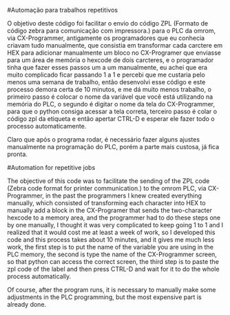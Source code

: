#Automação para trabalhos repetitivos

O objetivo deste código foi facilitar o envio do código ZPL (Formato de código zebra para comunicação com impressora.) para o PLC da omrom, via CX-Programmer, antigamente os programadores que eu conhecia criavam tudo manualmente, que consistia em transformar cada carctere em HEX para adicionar manualmente um bloco no CX-Programer que enviasse para um área de memória o hexcode de dois carcteres, e o programador tinha que fazer esses passos um a um manualmente, eu achei que era muito complicado ficar passando 1 a 1 e percebi que me custaria pelo menos uma semana de trabalho, então desenvolvi esse código e este processo demora certa de 10 minutos, e me dá muito menos trabalho, o primeiro passo é colocar o nome da variável que você está utilizando na memória do PLC, o segundo é digitar o nome da tela do CX-Programmer, para que o python consiga acessar a tela correta, terceiro passo é colar o código zpl da etiqueta e então apertar CTRL-D e esperar ele fazer todo o processo automaticamente.

Claro que após o programa rodar, é necessário fazer alguns ajustes manualmente na programação do PLC, porém a parte mais custosa, já fica pronta.

#Automation for repetitive jobs

The objective of this code was to facilitate the sending of the ZPL code (Zebra code format for printer communication.) to the omrom PLC, via CX-Programmer, in the past the programmers I knew created everything manually, which consisted of transforming each character into HEX to manually add a block in the CX-Programer that sends the two-character hexcode to a memory area, and the programmer had to do these steps one by one manually, I thought it was very complicated to keep going 1 to 1 and I realized that it would cost me at least a week of work, so I developed this code and this process takes about 10 minutes, and it gives me much less work, the first step is to put the name of the variable you are using in the PLC memory, the second is type the name of the CX-Programmer screen, so that python can access the correct screen, the third step is to paste the zpl code of the label and then press CTRL-D and wait for it to do the whole process automatically.

Of course, after the program runs, it is necessary to manually make some adjustments in the PLC programming, but the most expensive part is already done.